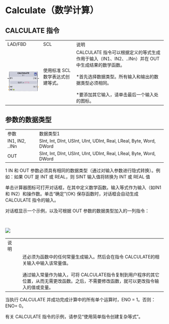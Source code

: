 # Calculate（数学计算）

## CALCULATE 指令

|     |     |     |
| --- | --- | --- |
| ​LAD/FBD | ​SCL | ​说明 |
| ​<br><br>[![alt text](image.png)](#) | ​使用标准 SCL 数学表达式创建等式。 | ​CALCULATE​ 指令可以根据定义的等式生成作用于输入（​IN1​、​IN2​、.. ​INn​）并在 ​OUT​ 中生成结果的数学函数。<br><br>* ​首先选择数据类型。所有输入和输出的数据类型必须相同。<br>    <br>* ​要添加其它输入，请单击最后一个输入处的图标。 |

## 参数的数据类型

|     |     |
| --- | --- |
| ​参数 | ​数据类型1 |
| ​IN1, IN2, ..INn | ​SInt, Int, DInt, USInt, UInt, UDInt, Real, LReal, Byte, Word, DWord |
| ​OUT | ​SInt, Int, DInt, USInt, UInt, UDInt, Real, LReal, Byte, Word, DWord |

1 IN 和 OUT 参数必须具有相同的数据类型（通过对输入参数进行隐式转换）。例如：如果 OUT 是 INT 或 REAL，则 SINT 输入值将转换为 INT 或 REAL 值

​单击计算器图标可打开对话框，在其中定义数学函数。输入等式作为输入（如 ​IN1​ 和 ​IN2​）和操作数。单击“确定”(OK) 保存函数时，对话框会自动生成 ​CALCULATE​ 指令的输入。

​对话框显示一个示例，以及可根据 ​OUT​ 参数的数据类型加入的一列指令：

​

[![](images/72188662667_DV_resource.Stream@PNG-zh-CHS.png)](#)

|     |     |     |
| --- | --- | --- |
| 说明  |     |     |
|     |     | ​还必须为函数中的任何常量生成输入。然后会在指令 ​CALCULATE​ 的相关输入中输入该常量值。<br><br>​通过输入常量作为输入，可将 ​CALCULATE​ 指令复制到用户程序的其它位置，从而无需更改函数。之后，不需要修改函数，就可以更改指令输入的值或变量。 |

​当执行 ​CALCULATE​ 并成功完成计算中的所有单个运算时，​ENO​ = 1。否则：​ENO​ = 0。

​有关 CALCULATE 指令的示例，请参见“使用简单指令创建复杂等式”​。